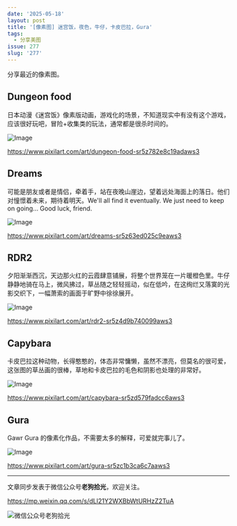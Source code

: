 ```yaml
---
date: '2025-05-18'
layout: post
title: '[像素图] 迷宫饭，夜色，牛仔，卡皮巴拉，Gura'
tags:
  - 分享美图
issue: 277
slug: '277'
---
```


分享最近的像素图。

## Dungeon food

日本动漫《迷宫饭》像素版动画，游戏化的场景，不知道现实中有没有这个游戏，应该很好玩吧，冒险+收集类的玩法，通常都是很杀时间的。

![Image](https://github.com/user-attachments/assets/f1e8f375-f3b5-4634-aa24-80682d5e2736)

https://www.pixilart.com/art/dungeon-food-sr5z782e8c19adaws3

## Dreams

可能是朋友或者是情侣，牵着手，站在夜晚山崖边，望着远处海面上的落日。他们对憧憬着未来，期待着明天。We'll all find it eventually. We just need to keep on going... Good luck, friend.

![Image](https://github.com/user-attachments/assets/fe0cabb7-8699-494f-af11-f2c47499ea69)

https://www.pixilart.com/art/dreams-sr5z63ed025c9eaws3

## RDR2

夕阳渐渐西沉，天边那火红的云霞肆意铺展，将整个世界笼在一片暖橙色里。牛仔静静地骑在马上，微风拂过，草丛随之轻轻摇动，似在低吟，在这绚烂又落寞的光影交织下，一幅萧索的画面于旷野中徐徐展开。 

![Image](https://github.com/user-attachments/assets/d7660c2f-6cad-4913-9513-efd2f190b2f5)

https://www.pixilart.com/art/rdr2-sr5z4d9b740099aws3

## Capybara

卡皮巴拉这种动物，长得憨憨的，体态非常慵懒，虽然不漂亮，但莫名的很可爱，这张图的草丛画的很棒，草地和卡皮巴拉的毛色和阴影也处理的非常好。

![Image](https://github.com/user-attachments/assets/924400cd-de18-43d5-b4ae-9ec2d29ca926)

https://www.pixilart.com/art/capybara-sr5zd579fadcc6aws3

## Gura

Gawr Gura 的像素化作品，不需要太多的解释，可爱就完事儿了。

![Image](https://github.com/user-attachments/assets/93cab60f-84b6-49a4-bca5-080665945cba)

https://www.pixilart.com/art/gura-sr5zc1b3ca6c7aaws3

---

文章同步发表于微信公众号**老狗拾光**，欢迎关注。

https://mp.weixin.qq.com/s/dLl21Y2WXBbWtURHzZ2TuA

![微信公众号老狗拾光](https://github.com/user-attachments/assets/1a652b8b-7f5b-4879-af52-65e1fe3f7b4d)
